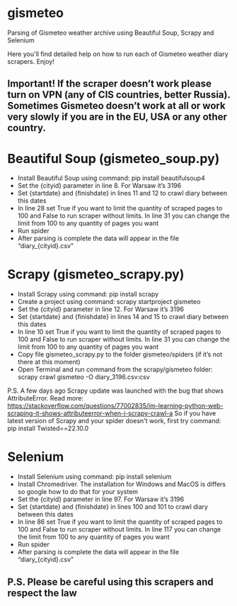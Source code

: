 # gismeteo
Parsing of Gismeteo weather archive using Beautiful Soup, Scrapy and Selenium

Here you'll find detailed help on how to run each of Gismeteo weather diary scrapers. Enjoy!

## Important! If the scraper doesn’t work please turn on VPN (any of CIS countries, better Russia). Sometimes Gismeteo doesn’t work at all or work very slowly if     you are in the EU, USA or any other country.

# Beautiful Soup (gismeteo_soup.py)

- Install Beautiful Soup using command: pip install beautifulsoup4
- Set the {cityid} parameter in line 8. For Warsaw it’s 3196
- Set {startdate} and {finishdate} in lines 11 and 12 to crawl diary between this dates
- In line 28 set True if you want to limit the quantity of scraped pages to 100 and False to run scraper without limits. In line 31 you can change the limit from     100 to any quantity of pages you want
- Run spider
- After parsing is complete the data will appear in the file “diary_{cityid}.csv”

# Scrapy (gismeteo_scrapy.py)

- Install Scrapy using command: pip install scrapy
- Create a project using command: scrapy startproject gismeteo
- Set the {cityid} parameter in line 12. For Warsaw it’s 3196
- Set {startdate} and {finishdate} in lines 14 and 15 to crawl diary between this dates
- In line 10 set True if you want to limit the quantity of scraped pages to 100 and False to run scraper without limits. In line 31 you can change the limit from     100 to any quantity of pages you want
- Copy file gismeteo_scrapy.py to the folder gismeteo/spiders (if it’s not there at this moment)
- Open Terminal and run command from the scrapy/gismeteo folder:
  scrapy crawl gismeteo -O diary_3196.csv:csv

P.S. A few days ago Scrapy update was launched with the bug that shows AttributeError. Read more: https://stackoverflow.com/questions/77002835/im-learning-python-web-scraping-it-shows-attributeerror-when-i-scrapy-crawl-a
So if you have latest version of Scrapy and your spider doesn't work, first try command: pip install Twisted==22.10.0


# Selenium 

- Install Selenium using command: pip install selenium
- Install Chromedriver. The installation for Windows and MacOS is differs so google how to do that for your system
- Set the {cityid} parameter in line 97. For Warsaw it’s 3196
- Set {startdate} and {finishdate} in lines 100 and 101 to crawl diary between this dates
- In line 86 set True if you want to limit the quantity of scraped pages to 100 and False to run scraper without limits. In line 117 you can change the limit from    100 to any quantity of pages you want
- Run spider
- After parsing is complete the data will appear in the file “diary_{cityid}.csv”

## P.S. Please be careful using this scrapers and respect the law

